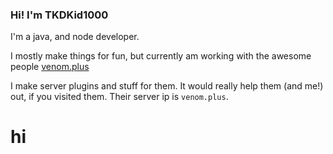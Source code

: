 ### Hi! I'm TKDKid1000
I'm a java, and node developer.

I mostly make things for fun, but currently am working with the awesome people [venom.plus](https://venom.plus)

I make server plugins and stuff for them. It would really help them (and me!) out, if you visited them.
Their server ip is `venom.plus`.

<div id="textedit" contenteditable="true">
<h1>hi</h1>
</div>